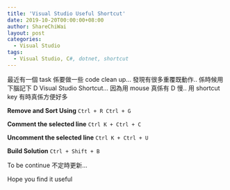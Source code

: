 ```yaml
---
title: 'Visual Studio Useful Shortcut'
date: 2019-10-20T00:00:00+08:00
author: ShareChiWai
layout: post
categories:
  - Visual Studio
tags:
  - Visual Studio, C#, dotnet, shortcut
---
```


最近有一個 task 係要做一些 code clean up...
發現有很多重覆既動作..
係時候用下腦記下 D Visual Studio Shortcut...
因為用 mouse 真係有 D 慢..
用 shortcut key 有時真係方便好多

**Remove and Sort Using**
`Ctrl + R Ctrl + G`

**Comment the selected line**
`Ctrl K + Ctrl + C`

**Uncomment the selected line**
`Ctrl K + Ctrl + U`

**Build Solution**
`Ctrl + Shift + B`

To be continue 不定時更新...

Hope you find it useful
